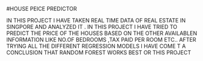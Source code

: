 #HOUSE PEICE PREDICTOR

IN THIS PROJECT I HAVE TAKEN REAL TIME DATA OF REAL ESTATE IN SINGPORE  AND ANALYZED IT .
IN THIS PROJECT I HAVE TRIED TO PREDICT THE PRICE OF THE HOUSES BASED ON THE OTHER AVAILABLEN INFORMATION LIKE NO.OF BEDROOMS ,TAX PAID PER ROOM ETC..
 AFTER TRYING ALL THE DIFFERENT REGRESSION MODELS I HAVE COME T A CONCLUSION THAT RANDOM FOREST WORKS BEST OR THIS PROJECT
